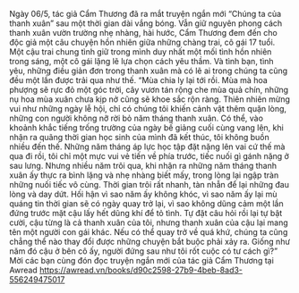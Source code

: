Ngày 06/5, tác giả Cẩm Thương đã ra mắt truyện ngắn mới “Chúng ta của thanh xuân” sau một thời gian dài vắng bóng.
Vẫn giữ nguyên phong cách thanh xuân vườn trường nhẹ nhàng, hài hước, Cẩm Thương đem đến cho độc giả một câu chuyện hồn nhiên giữa những chàng trai, cô gái 17 tuổi. Một cậu trai chung tình giữ trong mình duy nhất một mối tình hồn nhiên trong sáng, một cô gái lặng lẽ lựa chọn cách yêu thầm. Và tình bạn, tình yêu, những điều giản đơn trong thanh xuân mà có lẽ ai trong chúng ta cũng đều một lần được trải qua như thế.
“Mùa chia ly lại tới rồi.
Mùa mà hoa phượng sẽ rực đỏ một góc trời, cây vươn tán rộng che mùa quả chín, những nụ hoa mùa xuân chưa kịp nở cũng sẽ khoe sắc rộn ràng. Thiên nhiên mừng vui như những ngày lễ hội, chỉ có chúng tôi khiến cảnh vật thêm quặn lòng, những con người không nỡ rời bỏ năm tháng thanh xuân.
Có thể, vào khoảnh khắc tiếng trống trường của ngày bế giảng cuối cùng vang lên, khi nhận ra quãng thời gian học sinh của mình đã kết thúc, tôi không buồn nhiều đến thế. Những năm tháng áp lực học tập đặt nặng lên vai cứ thế mà qua đi rồi, tôi chỉ một mực vui vẻ tiến về phía trước, tiếc nuối gì gánh nặng ở sau lưng. Nhưng nhiều năm trôi qua, khi nhận ra những năm tháng thanh xuân ấy thực ra bình lặng và nhẹ nhàng biết mấy, trong lòng lại ngập tràn những nuối tiếc vô cùng. Thời gian trôi rất nhanh, tàn nhẫn để lại những đau lòng và day dứt. Hối hận vì sao năm ấy không khóc, vì sao năm ấy lại mù quáng tin thời gian sẽ có ngày quay trở lại, vì sao không dũng cảm một lần đứng trước mặt cậu lấy hết dũng khí để tỏ tình.
Tự đặt câu hỏi rồi lại tự bật cười, cậu từng là cả thanh xuân của tôi, nhưng thanh xuân của cậu lại mang tên một người con gái khác. Nếu có thể quay trở về quá khứ, chúng ta cũng chẳng thể nào thay đổi được những chuyện bắt buộc phải xảy ra. Giống như năm đó cậu ở bên cô ấy, người đứng sau như tôi rốt cuộc có tư cách gì?”
Mời các bạn cùng đón đọc truyện ngắn mới của tác giả Cẩm Thương tại Awread
https://awread.vn/books/d90c2598-27b9-4beb-8ad3-556249475017


